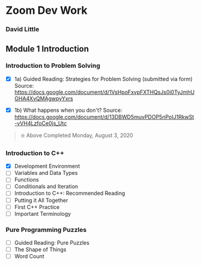 # Zoom Dev Work
### David Little

## Module 1 Introduction

### Introduction to Problem Solving
- [x] 1a) Guided Reading: Strategies for Problem Solving (submitted via form)
Source: https://docs.google.com/document/d/1VsHpoFxvpFXTHQsJs0i0TyJmhUGHA4XvQMAgwpyYxrs

- [x] 1b) What happens when you don't?
Source: https://docs.google.com/document/d/13DBWD5muvPDOP5nPoIJ1RkwSt-vVH4LzfoCe0js_Utc

> :sparkle: Above Completed Monday, August 3, 2020

### Introduction to C++

- [x] Development Environment
- [ ] Variables and Data Types
- [ ] Functions
- [ ] Conditionals and Iteration
- [ ] Introduction to C++: Recommended Reading
- [ ] Putting it All Together
- [ ] First C++ Practice
- [ ] Important Terminology

### Pure Programming Puzzles

- [ ] Guided Reading: Pure Puzzles
- [ ] The Shape of Things
- [ ] Word Count